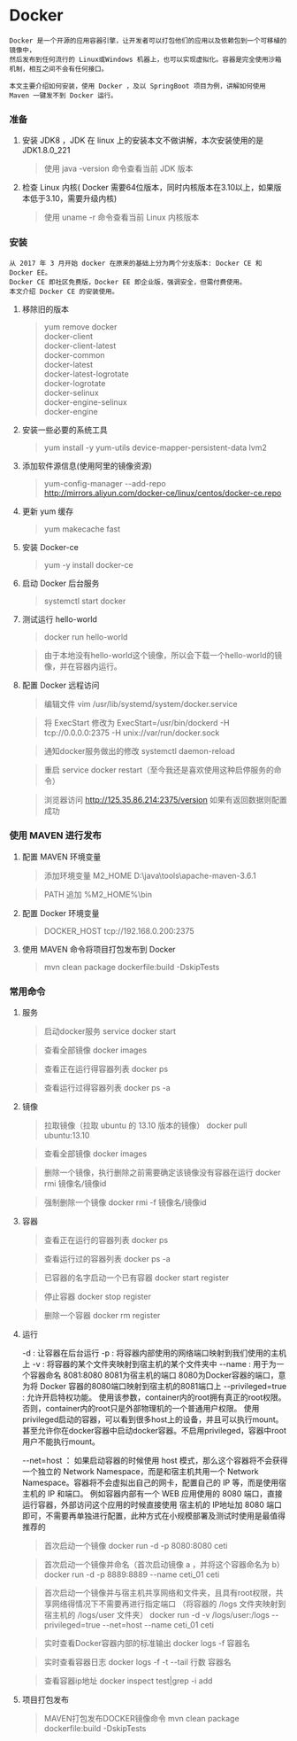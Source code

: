 # Docker

    Docker 是一个开源的应用容器引擎，让开发者可以打包他们的应用以及依赖包到一个可移植的镜像中，
    然后发布到任何流行的 Linux或Windows 机器上，也可以实现虚拟化。容器是完全使用沙箱机制，相互之间不会有任何接口。
    
    本文主要介绍如何安装，使用 Docker ，及以 SpringBoot 项目为例，讲解如何使用 Maven 一键发不到 Docker 运行。
    
### 准备
    
1. 安装 JDK8 ，JDK 在 linux 上的安装本文不做讲解，本次安装使用的是 JDK1.8.0_221
    
    > 使用 java -version 命令查看当前 JDK 版本

2. 检查 Linux 内核( Docker 需要64位版本，同时内核版本在3.10以上，如果版本低于3.10，需要升级内核)

    > 使用 uname -r 命令查看当前 Linux 内核版本
    
### 安装

    从 2017 年 3 月开始 docker 在原来的基础上分为两个分支版本: Docker CE 和 Docker EE。
    Docker CE 即社区免费版，Docker EE 即企业版，强调安全，但需付费使用。
    本文介绍 Docker CE 的安装使用。
      
1. 移除旧的版本

    > yum remove docker \
                  docker-client \
                  docker-client-latest \
                  docker-common \
                  docker-latest \
                  docker-latest-logrotate \
                  docker-logrotate \
                  docker-selinux \
                  docker-engine-selinux \
                  docker-engine
                      
2. 安装一些必要的系统工具

    > yum install -y yum-utils device-mapper-persistent-data lvm2
    
3. 添加软件源信息(使用阿里的镜像资源)

    > yum-config-manager --add-repo http://mirrors.aliyun.com/docker-ce/linux/centos/docker-ce.repo
    
4. 更新 yum 缓存

    > yum makecache fast
    
5. 安装 Docker-ce

    > yum -y install docker-ce
    
6. 启动 Docker 后台服务

    > systemctl start docker
    
7. 测试运行 hello-world

    > docker run hello-world
    
    > 由于本地没有hello-world这个镜像，所以会下载一个hello-world的镜像，并在容器内运行。
    
8. 配置 Docker 远程访问

    > 编辑文件 vim /usr/lib/systemd/system/docker.service
    
    > 将 ExecStart 修改为 ExecStart=/usr/bin/dockerd -H tcp://0.0.0.0:2375 -H unix://var/run/docker.sock
    
    > 通知docker服务做出的修改 systemctl daemon-reload
    
    > 重启 service docker restart（至今我还是喜欢使用这种启停服务的命令）
    
    > 浏览器访问 http://125.35.86.214:2375/version 如果有返回数据则配置成功
    
### 使用 MAVEN 进行发布

1. 配置 MAVEN 环境变量

    > 添加环境变量 M2_HOME   D:\java\tools\apache-maven-3.6.1
    
    > PATH 追加 %M2_HOME%\bin
    
2. 配置 Docker 环境变量 

    > DOCKER_HOST     tcp://192.168.0.200:2375
    
3. 使用 MAVEN 命令将项目打包发布到 Docker

    > mvn clean package dockerfile:build -DskipTests
    
    
### 常用命令 

1. 服务

    > 启动docker服务
      service docker start
      
    > 查看全部镜像
      docker images
      
    > 查看正在运行得容器列表
      docker ps
      
    > 查看运行过得容器列表
      docker ps -a
      
2. 镜像

    > 拉取镜像（拉取 ubuntu 的 13.10 版本的镜像）
      docker pull ubuntu:13.10

    > 查看全部镜像
      docker images
      
    > 删除一个镜像，执行删除之前需要确定该镜像没有容器在运行
      docker rmi 镜像名/镜像id
      
    > 强制删除一个镜像
      docker rmi -f 镜像名/镜像id
      
3. 容器

    > 查看正在运行的容器列表
      docker ps
    
    > 查看运行过的容器列表
      docker ps -a
      
    > 已容器的名字启动一个已有容器
      docker start register
      
    > 停止容器 
      docker stop register
      
    > 删除一个容器
      docker rm register
      
4. 运行

    -d : 让容器在后台运行
    -p : 将容器内部使用的网络端口映射到我们使用的主机上
    -v : 将容器的某个文件夹映射到宿主机的某个文件夹中
    --name : 用于为一个容器命名
    8081:8080  8081为宿主机的端口  8080为Docker容器的端口，意为将 Docker 容器的8080端口映射到宿主机的8081端口上
    --privileged=true : 允许开启特权功能。
        使用该参数，container内的root拥有真正的root权限。
        否则，container内的root只是外部物理机的一个普通用户权限。
        使用privileged启动的容器，可以看到很多host上的设备，并且可以执行mount。
        甚至允许你在docker容器中启动docker容器。不启用privileged，容器中root用户不能执行mount。
        
    --net=host ： 如果启动容器的时候使用 host 模式，那么这个容器将不会获得一个独立的 Network Namespace，而是和宿主机共用一个 Network Namespace。容器将不会虚拟出自己的网卡，配置自己的 IP 等，而是使用宿主机的 IP 和端口。
        例如容器内部有一个 WEB 应用使用的 8080 端口，直接运行容器，外部访问这个应用的时候直接使用 宿主机的 IP地址加 8080 端口即可，不需要再单独进行配置，此种方式在小规模部署及测试时使用是最值得推荐的

    > 首次启动一个镜像
      docker run -d -p 8080:8080 ceti
      
    > 首次启动一个镜像并命名（首次启动镜像 a ，并将这个容器命名为 b）
      docker run -d -p 8889:8889 --name ceti_01 ceti
      
    > 首次启动一个镜像并与宿主机共享网络和文件夹，且具有root权限，共享网络得情况下不需要再进行指定端口
      （将容器的 /logs 文件夹映射到宿主机的 /logs/user 文件夹）
      docker run -d -v /logs/user:/logs --privileged=true --net=host --name ceti_01 ceti
      
    > 实时查看Docker容器内部的标准输出
      docker logs -f 容器名  
      
    > 实时查看容器日志
      docker logs -f -t --tail 行数 容器名
      
    > 查看容器ip地址
      docker inspect test|grep -i add
    
5. 项目打包发布

    > MAVEN打包发布DOCKER镜像命令
      mvn clean package dockerfile:build -DskipTests
    